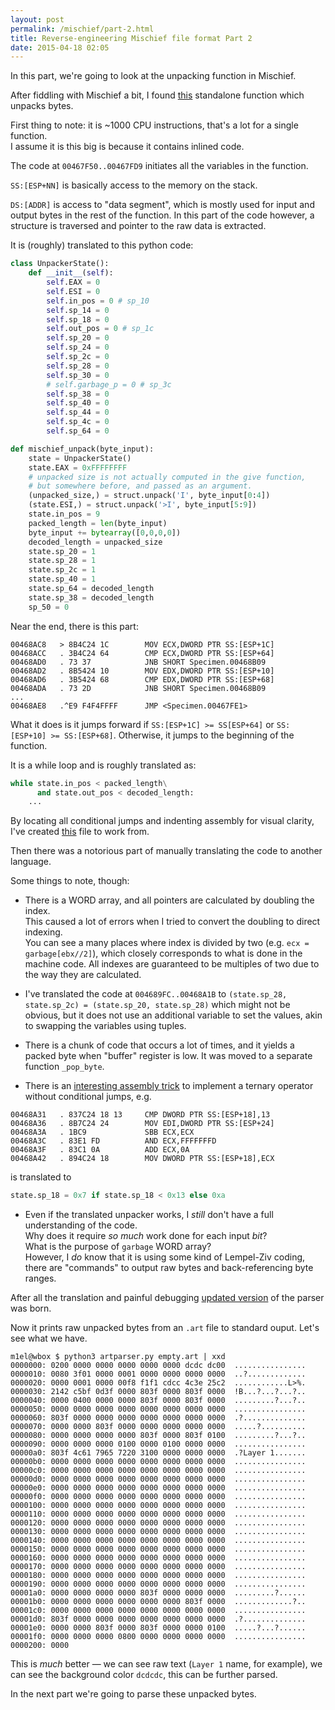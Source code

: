 ```yaml
---
layout: post
permalink: /mischief/part-2.html
title: Reverse-engineering Mischief file format Part 2
date: 2015-04-18 02:05
---
```


In this part, we're going to look at the unpacking function in Mischief.

<!-- more -->

After fiddling with Mischief a bit, I found [this][1] standalone function which unpacks bytes.

First thing to note: it is ~1000 CPU instructions, that's a lot for a single function.  
I assume it is this big is because it contains inlined code.

The code at `00467F50..00467FD9` initiates all the variables in the function.

`SS:[ESP+NN]` is basically access to the memory on the stack.

`DS:[ADDR]` is access to "data segment", which is mostly used for
input and output bytes in the rest of the function.
In this part of the code however, a structure is traversed
and pointer to the raw data is extracted.

It is (roughly) translated to this python code:

```python
class UnpackerState():
    def __init__(self):
        self.EAX = 0
        self.ESI = 0
        self.in_pos = 0 # sp_10
        self.sp_14 = 0
        self.sp_18 = 0
        self.out_pos = 0 # sp_1c
        self.sp_20 = 0
        self.sp_24 = 0
        self.sp_2c = 0
        self.sp_28 = 0
        self.sp_30 = 0
        # self.garbage_p = 0 # sp_3c
        self.sp_38 = 0
        self.sp_40 = 0
        self.sp_44 = 0
        self.sp_4c = 0
        self.sp_64 = 0

def mischief_unpack(byte_input):
    state = UnpackerState()
    state.EAX = 0xFFFFFFFF
    # unpacked size is not actually computed in the give function,
    # but somewhere before, and passed as an argument.
    (unpacked_size,) = struct.unpack('I', byte_input[0:4])
    (state.ESI,) = struct.unpack('>I', byte_input[5:9])
    state.in_pos = 9
    packed_length = len(byte_input)
    byte_input += bytearray([0,0,0,0])
    decoded_length = unpacked_size
    state.sp_20 = 1
    state.sp_28 = 1
    state.sp_2c = 1
    state.sp_40 = 1
    state.sp_64 = decoded_length
    state.sp_38 = decoded_length
    sp_50 = 0
```

Near the end, there is this part:

```
00468AC8   > 8B4C24 1C        MOV ECX,DWORD PTR SS:[ESP+1C]
00468ACC   . 3B4C24 64        CMP ECX,DWORD PTR SS:[ESP+64]
00468AD0   . 73 37            JNB SHORT Specimen.00468B09
00468AD2   . 8B5424 10        MOV EDX,DWORD PTR SS:[ESP+10]
00468AD6   . 3B5424 68        CMP EDX,DWORD PTR SS:[ESP+68]
00468ADA   . 73 2D            JNB SHORT Specimen.00468B09
...
00468AE8   .^E9 F4F4FFFF      JMP <Specimen.00467FE1>
```

What it does is it jumps forward if `SS:[ESP+1C] >= SS[ESP+64]` or `SS:[ESP+10] >= SS:[ESP+68]`.
Otherwise, it jumps to the beginning of the function.

It is a while loop and is roughly translated as:

```python
while state.in_pos < packed_length\
      and state.out_pos < decoded_length:
    ...
```

By locating all conditional jumps and indenting assembly for visual clarity,
I've created [this][2] file to work from.

Then there was a notorious part of manually translating the code to another language.

Some things to note, though:

- There is a WORD array, and all pointers are calculated by doubling the index.  
  This caused a lot of errors when I tried to convert the doubling to direct indexing.  
  You can see a many places where index is divided by two (e.g. `ecx = garbage[ebx//2]`),
  which closely corresponds to what is done in the machine code.
  All indexes are guaranteed to be multiples of two due to the way they are calculated.

- I've translated the code at `004689FC..00468A1B` to `(state.sp_28, state.sp_2c) = (state.sp_20, state.sp_28)`
  which might not be obvious, but it does not use an additional variable to set the values, akin to swapping the variables using tuples.

- There is a chunk of code that occurs a lot of times, and it yields a packed byte when "buffer" register is low.
  It was moved to a separate function `_pop_byte`.

- There is an [interesting assembly trick][4] to implement a ternary operator without conditional jumps, e.g.

```
00468A31   . 837C24 18 13     CMP DWORD PTR SS:[ESP+18],13
00468A36   . 8B7C24 24        MOV EDI,DWORD PTR SS:[ESP+24]
00468A3A   . 1BC9             SBB ECX,ECX
00468A3C   . 83E1 FD          AND ECX,FFFFFFFD
00468A3F   . 83C1 0A          ADD ECX,0A
00468A42   . 894C24 18        MOV DWORD PTR SS:[ESP+18],ECX
```

is translated to

```python
state.sp_18 = 0x7 if state.sp_18 < 0x13 else 0xa
```

- Even if the translated unpacker works, I *still* don't have a full understanding of the code.  
  Why does it require *so much* work done for each input *bit*?  
  What is the purpose of `garbage` WORD array?  
  However, I *do* know that it is using some kind of Lempel-Ziv coding,
  there are "commands" to output raw bytes and back-referencing byte ranges.

After all the translation and painful debugging [updated version][3] of the parser was born.

Now it prints raw unpacked bytes from an `.art` file to standard ouput.  Let's see what we have.

```
m1el@wbox $ python3 artparser.py empty.art | xxd
0000000: 0200 0000 0000 0000 0000 0000 dcdc dc00  ................
0000010: 0080 3f01 0000 0001 0000 0000 0000 0000  ..?.............
0000020: 0000 0001 0000 00f8 f1f1 cdcc 4c3e 25c2  ............L>%.
0000030: 2142 c5bf 0d3f 0000 803f 0000 803f 0000  !B...?...?...?..
0000040: 0000 0400 0000 0000 803f 0000 803f 0000  .........?...?..
0000050: 0000 0000 0000 0000 0000 0000 0000 0000  ................
0000060: 803f 0000 0000 0000 0000 0000 0000 0000  .?..............
0000070: 0000 0000 803f 0000 0000 0000 0000 0000  .....?..........
0000080: 0000 0000 0000 0000 803f 0000 803f 0100  .........?...?..
0000090: 0000 0000 0000 0100 0000 0100 0000 0000  ................
00000a0: 803f 4c61 7965 7220 3100 0000 0000 0000  .?Layer 1.......
00000b0: 0000 0000 0000 0000 0000 0000 0000 0000  ................
00000c0: 0000 0000 0000 0000 0000 0000 0000 0000  ................
00000d0: 0000 0000 0000 0000 0000 0000 0000 0000  ................
00000e0: 0000 0000 0000 0000 0000 0000 0000 0000  ................
00000f0: 0000 0000 0000 0000 0000 0000 0000 0000  ................
0000100: 0000 0000 0000 0000 0000 0000 0000 0000  ................
0000110: 0000 0000 0000 0000 0000 0000 0000 0000  ................
0000120: 0000 0000 0000 0000 0000 0000 0000 0000  ................
0000130: 0000 0000 0000 0000 0000 0000 0000 0000  ................
0000140: 0000 0000 0000 0000 0000 0000 0000 0000  ................
0000150: 0000 0000 0000 0000 0000 0000 0000 0000  ................
0000160: 0000 0000 0000 0000 0000 0000 0000 0000  ................
0000170: 0000 0000 0000 0000 0000 0000 0000 0000  ................
0000180: 0000 0000 0000 0000 0000 0000 0000 0000  ................
0000190: 0000 0000 0000 0000 0000 0000 0000 0000  ................
00001a0: 0000 0000 0000 0000 803f 0000 0000 0000  .........?......
00001b0: 0000 0000 0000 0000 0000 0000 803f 0000  .............?..
00001c0: 0000 0000 0000 0000 0000 0000 0000 0000  ................
00001d0: 803f 0000 0000 0000 0000 0000 0000 0000  .?..............
00001e0: 0000 0000 803f 0000 803f 0000 0000 0100  .....?...?......
00001f0: 0000 0000 0000 0800 0000 0000 0000 0000  ................
0000200: 0000
```

This is *much* better — we can see raw text (`Layer 1` name, for example),
we can see the background color `dcdcdc`, this can be further parsed.

In the next part we're going to parse these unpacked bytes.

[1]: /mischief/unpack-asm.txt
[2]: /mischief/unpack-asm-indented.txt
[3]: https://github.com/m1el/mischief-re/blob/978275/artparser.py#L68
[4]: http://www.nynaeve.net/?p=178
